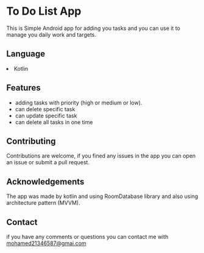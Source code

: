 # To Do List App

This is Simple Android app for adding you tasks and you can use it to manage you daily work and targets.


## Language

<li>Kotlin</li>


## Features

- adding tasks with priority (high or medium or low).
- can delete specific task
- can update specific task
- can delete all tasks in one time

## Contributing

Contributions are welcome, if you fined any issues in the app you can open an issue or submit a pull request.


## Acknowledgements

The app was made by kotlin and using RoomDatabase library and also using architecture pattern (MVVM).

## Contact
if you have any comments or questions you can contact me with mohamed21346587@gmai.com

